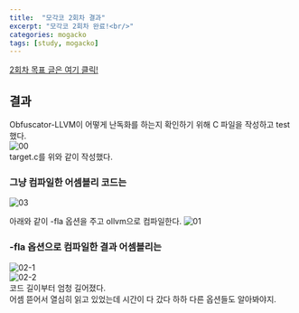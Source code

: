 ```yaml
---
title:  "모각코 2회차 결과"
excerpt: "모각코 2회차 완료!<br/>"
categories: mogacko
tags: [study, mogacko]
--- 
```

[2회차 목표 글은 여기 클릭!](https://realcrystal.github.io/mogacko/2020/07/01/mgk_02_a.html)  
## 결과 
Obfuscator-LLVM이 어떻게 난독화를 하는지 확인하기 위해 C 파일을 작성하고 test했다.  
![00](https://user-images.githubusercontent.com/26894351/86900272-14429200-c146-11ea-8f4b-71015b988ab5.JPG)  
target.c를 위와 같이 작성했다.  

### 그냥 컴파일한 어셈블리 코드는
![03](https://user-images.githubusercontent.com/26894351/86900689-9cc13280-c146-11ea-81cd-cfe9f122cf01.JPG)  

아래와 같이 -fla 옵션을 주고 ollvm으로 컴파일한다.
![01](https://user-images.githubusercontent.com/26894351/86900808-c5e1c300-c146-11ea-80b0-da1da118ef3a.JPG)  

### -fla 옵션으로 컴파일한 결과 어셈블리는
![02-1](https://user-images.githubusercontent.com/26894351/86900984-fa557f00-c146-11ea-9f89-8f2407d18a10.JPG)  
![02-2](https://user-images.githubusercontent.com/26894351/86901001-fd506f80-c146-11ea-8d8e-2c6b18eff636.JPG)  
코드 길이부터 엄청 길어졌다.  
어셈 뜯어서 열심히 읽고 있었는데 시간이 다 갔다 하하 다른 옵션들도 알아봐야지.  
